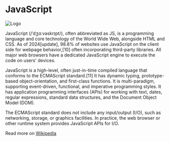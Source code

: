 # JavaScript
![Logo](https://upload.wikimedia.org/wikipedia/commons/thumb/a/a4/JavaScript_code.png/300px-JavaScript_code.png)

JavaScript (/ˈdʒɑːvəskrɪpt/), often abbreviated as JS, is a programming language and core technology of the World Wide Web, alongside HTML and CSS. As of 2024[update], 98.8% of websites use JavaScript on the client side for webpage behavior,[10] often incorporating third-party libraries. All major web browsers have a dedicated JavaScript engine to execute the code on users' devices.

JavaScript is a high-level, often just-in-time compiled language that conforms to the ECMAScript standard.[11] It has dynamic typing, prototype-based object-orientation, and first-class functions. It is multi-paradigm, supporting event-driven, functional, and imperative programming styles. It has application programming interfaces (APIs) for working with text, dates, regular expressions, standard data structures, and the Document Object Model (DOM).

The ECMAScript standard does not include any input/output (I/O), such as networking, storage, or graphics facilities. In practice, the web browser or other runtime system provides JavaScript APIs for I/O.

Read more on [Wikipedia](https://en.wikipedia.org/wiki/JavaScript)